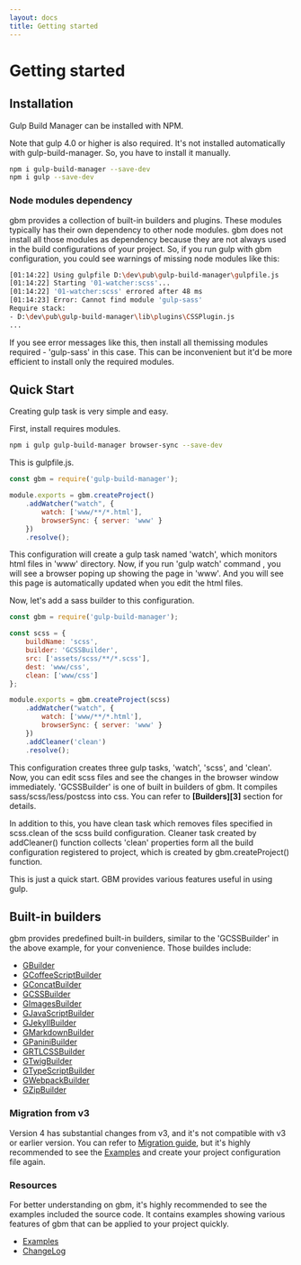 ```yaml
---
layout: docs
title: Getting started
---
```


# Getting started

## Installation
Gulp Build Manager can be installed with NPM.

Note that gulp 4.0 or higher is also required. It's not installed automatically with gulp-build-manager. So, you have to install it manually.

```bash
npm i gulp-build-manager --save-dev
npm i gulp --save-dev
```

### Node modules dependency
gbm provides a collection of built-in builders and plugins. These modules typically has their own dependency to other node modules. gbm does not install all those modules as dependency because they are not always used in the build configurations of your project. So, if you run gulp with gbm configuration, you could see warnings of missing node modules like this:

```sh
[01:14:22] Using gulpfile D:\dev\pub\gulp-build-manager\gulpfile.js
[01:14:22] Starting '01-watcher:scss'...
[01:14:22] '01-watcher:scss' errored after 48 ms
[01:14:23] Error: Cannot find module 'gulp-sass'
Require stack:
- D:\dev\pub\gulp-build-manager\lib\plugins\CSSPlugin.js
...
```
If you see error messages like this, then install all themissing modules required - 'gulp-sass' in this case.
This can be inconvenient but it'd be more efficient to install only the required modules.


## Quick Start
Creating gulp task is very simple and easy.

First, install requires modules.
```sh
npm i gulp gulp-build-manager browser-sync --save-dev
```

This is gulpfile.js.
```js
const gbm = require('gulp-build-manager');

module.exports = gbm.createProject()
    .addWatcher("watch", {
        watch: ['www/**/*.html'],
        browserSync: { server: 'www' }
    })
    .resolve();
```
This configuration will create a gulp task named 'watch', which monitors html files in 'www' directory. Now, if you run 'gulp watch' command , you will see a browser poping up showing the page in 'www'. And you will see this page is automatically updated when you edit the html files.

Now, let's add a sass builder to this configuration.

```javascript
const gbm = require('gulp-build-manager');

const scss = {
    buildName: 'scss',
    builder: 'GCSSBuilder',
    src: ['assets/scss/**/*.scss'],
    dest: 'www/css',
    clean: ['www/css']
};

module.exports = gbm.createProject(scss)
    .addWatcher("watch", {
        watch: ['www/**/*.html'],
        browserSync: { server: 'www' }
    })
    .addCleaner('clean')
    .resolve();
```

This configuration creates three gulp tasks, 'watch', 'scss', and 'clean'. Now, you can edit scss files and see the changes in the browser window immediately. 'GCSSBuilder' is one of built in builders of gbm. It compiles sass/scss/less/postcss into css. You can refer to **[Builders][3]** section for details.

In addition to this, you have clean task which removes files specified in scss.clean of the scss build configuration. Cleaner task created by addCleaner() function collects 'clean' properties form all the build configuration registered to project, which is created by gbm.createProject() function.

This is just a quick start. GBM provides various features useful in using gulp.


## Built-in builders
gbm provides predefined built-in builders, similar to the 'GCSSBuilder' in the above example, for your convenience. Those buildes include:
- [GBuilder](builtin-builders/GBuilder.md)
- [GCoffeeScriptBuilder](builtin-builders/GCoffeeScriptBuilder.md)
- [GConcatBuilder](builtin-builders/GConcatBuilder.md)
- [GCSSBuilder](builtin-builders/GCSSBuilder.md)
- [GImagesBuilder](builtin-builders/GImagesBuilder.md)
- [GJavaScriptBuilder](builtin-builders/GJavaScriptBuilder.md)
- [GJekyllBuilder](builtin-builders/GJekyllBuilder.md)
- [GMarkdownBuilder](builtin-builders/GMarkdownBuilder.md)
- [GPaniniBuilder](builtin-builders/GPaniniBuilder.md)
- [GRTLCSSBuilder](builtin-builders/GRTLCSSBuilder.md)
- [GTwigBuilder](builtin-builders/GTwigBuilder.md)
- [GTypeScriptBuilder](builtin-builders/GTypeScriptBuilder.md)
- [GWebpackBuilder](builtin-builders/GWebpackBuilder.md)
- [GZipBuilder](builtin-builders/GZipBuilder.md)


### Migration from v3
Version 4 has substantial changes from v3, and it's not compatible with v3 or earlier version. You can refer to [Migration guide][2], but it's highly recommended to see the [Examples][0] and create your project configuration file again.


### Resources
For better understanding on gbm, it's highly recommended to see the examples included the source code. It contains examples showing various features of gbm that can be applied to your project quickly.

- [Examples][0]
- [ChangeLog][1]



[0]: ../../examples
[1]: ../../CHANGELOG.md
[2]: 09-migration-from-v3.md
